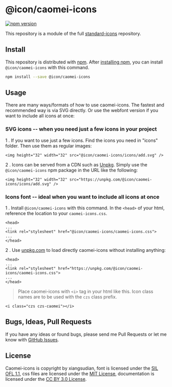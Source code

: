 # @icon/caomei-icons

[![npm version](https://img.shields.io/npm/v/@icon/caomei-icons.svg)](https://www.npmjs.org/package/@icon/caomei-icons)

This repository is a module of the full [standard-icons][standard-icons] repository.

## Install

This repository is distributed with [npm]. After [installing npm][install-npm], you can install `@icon/caomei-icons` with this command.

```bash
npm install --save @icon/caomei-icons
```

## Usage

There are many ways/formats of how to use caomei-icons. The fastest and recommended way is via SVG directly. Or use the webfont version if you want to include all icons at once:

### SVG icons -- when you need just a few icons in your project

1 . If you want to use just a few icons. Find the icons you need in "icons" folder. Then use them as regular images:

```
<img height="32" width="32" src="@icon/caomei-icons/icons/add.svg" />
```

2 . Icons can be served from a CDN such as [Unpkg][Unpkg]. Simply use the `@icon/caomei-icons` npm package in the URL like the following:

```
<img height="32" width="32" src="https://unpkg.com/@icon/caomei-icons/icons/add.svg" />
```

### Icons font -- ideal when you want to include all icons at once

1 . Install `@icon/caomei-icons` with this command. In the `<head>` of your html, reference the location to your `caomei-icons.css`.

```
<head>
...
<link rel="stylesheet" href="@icon/caomei-icons/caomei-icons.css">
...
</head>
```

2 . Use [unpkg.com][Unpkg] to load directly caomei-icons without installing anything:

```
<head>
...
<link rel="stylesheet" href="https://unpkg.com/@icon/caomei-icons/caomei-icons.css">
...
</head>
```

> Place caomei-icons with `<i>` tag in your html like this. Icon class names are to be used with the `czs` class prefix.

```
<i class="czs czs-caomei"></i>
```


## Bugs, Ideas, Pull Requests

If you have any ideas or found bugs, please send me Pull Requests or let me know with [GitHub Issues][github issues].

## License

Caomei-icons is copyright by xiangsudian, font is licensed under the [SIL OFL 1.1][SIL], css files are licensed under the [MIT License][MIT], documentation is licensed under the [CC BY 3.0 License][CCBY3.0].

[CCBY3.0]: http://creativecommons.org/licenses/by/3.0/
[MIT]: https://opensource.org/licenses/mit-license.html
[SIL]: http://scripts.sil.org/OFL
[standard-icons]: https://github.com/thecreation/standard-icons
[npm]: https://www.npmjs.com/
[install-npm]: https://docs.npmjs.com/getting-started/installing-node
[github issues]: https://github.com/thecreation/standard-icons/issues
[sass]: http://sass-lang.com/
[Unpkg]: https://unpkg.com